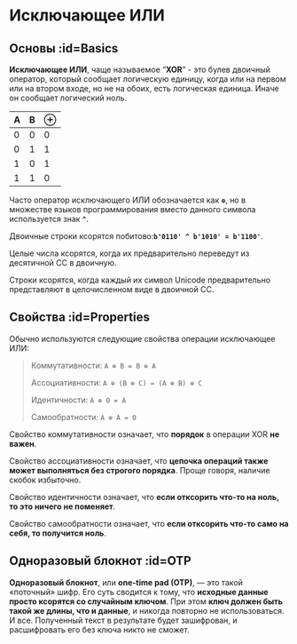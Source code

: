 # Исключающее ИЛИ

## Основы :id=Basics

**Исключающее ИЛИ**, чаще называемое “**XOR**” - это булев двоичный оператор,
который сообщает логическую единицу, когда или на первом или на втором входе,
но не на обоих, есть логическая единица. Иначе он сообщает логический ноль.

  A  |  B  |  ⊕
-----|-----|-----
  0  |  0  |  0
  0  |  1  |  1
  1  |  0  |  1
  1  |  1  |  0

Часто оператор исключающего ИЛИ обозначается как **``⊕``**, но в множестве языков программирования вместо данного символа используется знак **``^``**.

Двоичные строки ксорятся побитово:**`` b'0110' ^ b'1010' = b'1100' ``**.

Целые числа ксорятся, когда их предварительно переведут из десятичной СС в двоичную.

Строки ксорятся, когда каждый их символ Unicode предварительно представляют в целочисленном виде в двоичной СС.

## Свойства :id=Properties

Обычно используются следующие свойства операции исключающее ИЛИ:

> Коммутативности: ``A ⊕ B = B ⊕ A``
>
> Ассоциативности: ``A ⊕ (B ⊕ C) = (A ⊕ B) ⊕ C``
>
> Идентичности: ``A ⊕ 0 = A``
>
> Самообратности: ``A ⊕ A = 0``

Свойство коммутативности означает, что **порядок** в операции XOR **не важен**.

Свойство ассоциативности означает, что **цепочка операций также может выполняться без строгого порядка**. Проще говоря, наличие скобок избыточно.

Свойство идентичности означает, что **если отксорить что-то на ноль, то это ничего не поменяет**.

Свойство самообратности означает, что **если отксорить что-то само на себя, то получится ноль**.

## Одноразовый блокнот :id=OTP

**Одноразовый блокнот**, или **one-time pad (OTP)**, — это такой «поточный» шифр.
Его суть сводится к тому, что **исходные данные просто ксорятся со случайным ключом**.
При этом **ключ должен быть такой же длины, что и данные**, и никогда повторно не использоваться. И все.
Полученный текст в результате будет зашифрован, и расшифровать его без ключа никто не сможет.
